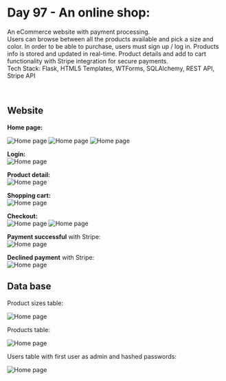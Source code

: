 <h1>Day 97 - An online shop:</h1>

<p>An eCommerce website with payment processing.
<br/> Users can browse between all the products available and pick a size and color.
In order to be able to purchase, users must sign up / log in.
Products info is stored and updated in real-time.
Product details and add to cart functionality with Stripe integration for secure payments.
<br/> Tech Stack: Flask, HTML5 Templates, WTForms, SQLAlchemy, REST API, Stripe API</p>

  <br/>
  
<h2><b>Website</b><br/></h2>
<b>Home page:</b><br/>

![Home page](../screenshots/day97-online-shop/home1.png)
![Home page](../screenshots/day97-online-shop/home2.png)
![Home page](../screenshots/day97-online-shop/home3.png)

<b>Login:</b><br/>
![Home page](../screenshots/day97-online-shop/login.png)

<b>Product detail:</b><br/>
![Home page](../screenshots/day97-online-shop/product-detail.png)

<b>Shopping cart:</b><br/>
![Home page](../screenshots/day97-online-shop/cart.png)

<b>Checkout:</b><br/>
![Home page](../screenshots/day97-online-shop/checkout1.png)
![Home page](../screenshots/day97-online-shop/checkout2.png)

<b>Payment successful</b> with Stripe:<br/>
![Home page](../screenshots/day97-online-shop/checkout-successful.png)

<b>Declined payment</b> with Stripe:<br/>
![Home page](../screenshots/day97-online-shop/checkout-declined.png)

<h2><b>Data base</b><br/></h2>
<p>Product sizes table:</p>

![Home page](../screenshots/day97-online-shop/table-product-sizes.png)

<p>Products table:</p>

![Home page](../screenshots/day97-online-shop/table-products.png)

<p>Users table with first user as admin and hashed passwords:</p>

![Home page](../screenshots/day97-online-shop/table-users.png)
